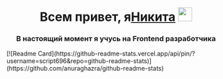 <h1 align="center">Всем привет, я<a href="https://niksemenov.ru/" target="_blank">Никита</a> 
<img src="https://github.com/blackcater/blackcater/raw/main/images/Hi.gif" height="32"/></h1>
<h3 align="center">В настоящий момент я учусь на Frontend разработчика</h3>
[![Readme Card](https://github-readme-stats.vercel.app/api/pin/?username=script696&repo=github-readme-stats)](https://github.com/anuraghazra/github-readme-stats)
